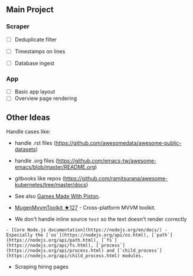 ## Main Project

### Scraper
- [ ] Deduplicate filter
- [ ] Timestamps on lines
- [ ] Database ingest


### App
- [ ] Basic app layout
- [ ] Overview page rendering

## Other Ideas

Handle cases like:

- handle .rst files (https://github.com/awesomedata/awesome-public-datasets)
- handle .org files (https://github.com/emacs-tw/awesome-emacs/blob/master/README.org)
- gitbooks like repos (https://github.com/ramitsurana/awesome-kubernetes/tree/master/docs)
- See also [Games Made With Piston](https://github.com/PistonDevelopers/piston/wiki/Games-Made-With-Piston).
- [MugenMvvmToolkit ★127](https://github.com/MugenMvvmToolkit/MugenMvvmToolkit) - Cross-platform MVVM toolkit.

- We don't handle inline source `test` so the text doesn't render correctly

```
- [Core Node.js documentation](https://nodejs.org/en/docs/) - Especially the [`os`](https://nodejs.org/api/os.html), [`path`](https://nodejs.org/api/path.html), [`fs`](https://nodejs.org/api/fs.html), [`process`](https://nodejs.org/api/process.html) and [`child_process`](https://nodejs.org/api/child_process.html) modules.
```


- Scraping hiring pages
